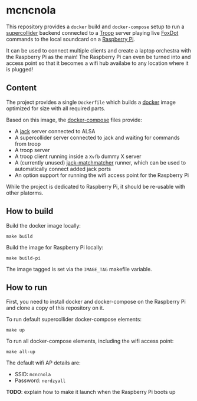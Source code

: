 # mcncnola

This repository provides a `docker` build and `docker-compose` setup to run a [supercollider](https://supercollider.github.io/) backend connected to a
[Troop](https://github.com/Qirky/Troop) server playing live [FoxDot](https://github.com/Qirky/FoxDot) commands to the local soundcard on a
[Raspberry Pi](https://www.raspberrypi.org/).

It can be used to connect multiple clients and create a laptop orchestra with the Raspberry Pi as the main! The Raspberry Pi can even be turned into
and access point so that it becomes a wifi hub availabe to any location where it is plugged!

## Content

The project provides a single `Dockerfile` which builds a [docker](https://www.docker.com/) image optimized for size with all required parts.

Based on this image, the [docker-compose](https://github.com/docker/compose) files provide:
* A [jack](https://jackaudio.org/) server connected to ALSA
* A supercollider server connected to jack and waiting for commands from troop
* A troop server
* A troop client running inside a `Xvfb` dummy X server
* A (currently unused) [jack-matchmatcher](https://github.com/SpotlightKid/jack-matchmaker) runner, which can be used to automatically connect added jack ports
* An option support for running the wifi access point for the Raspberry Pi

While the project is dedicated to Raspberry Pi, it should be re-usable with other platorms.

## How to build

Build the docker image locally:
```
make build
```

Build the image for Raspberry Pi locally:
```
make build-pi
```

The image tagged is set via the `IMAGE_TAG` makefile variable.

## How to run

First, you need to install docker and docker-compose on the Raspberry Pi
and clone a copy of this repository on it.

To run default supercollider docker-compose elements:
```
make up
```

To run all docker-compose elements, including the wifi access point:
```
make all-up
```

The default wifi AP details are:
* SSID: `mcncnola`
* Password: `nerdzyall`

**TODO**: explain how to make it launch when the Raspberry Pi boots up
